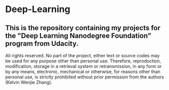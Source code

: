 # Deep-Learning
This is the repository containing my projects for the "Deep Learning Nanodegree Foundation" program from Udacity.
-----------------------------------------------------
All rights reserved. No part of the project, either text or source codes may be used for any purpose other than personal use. Therefore, reproduction, modification, storage in a retrieval system or retransmission, in any form or by any means, electronic, mechanical or otherwise, for reasons other than personal use, is strictly prohibited without prior permission from the authors (Kelvin Wenjie Zhang).